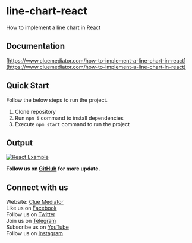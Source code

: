 # line-chart-react

How to implement a line chart in React

## Documentation

[https://www.cluemediator.com/how-to-implement-a-line-chart-in-react](https://www.cluemediator.com/how-to-implement-a-line-chart-in-react)

## Quick Start

Follow the below steps to run the project.

1. Clone repository
2. Run `npm i` command to install dependencies
3. Execute `npm start` command to run the project

## Output

[![React Example](https://www.cluemediator.com/wp-content/uploads/2022/04/how-to-implement-a-line-chart-in-react-clue-mediator.gif)](https://www.cluemediator.com/how-to-implement-a-line-chart-in-react)

**Follow us on [GitHub](https://github.com/cluemediator) for more update.**

## Connect with us

Website: [Clue Mediator](https://www.cluemediator.com)  
Like us on [Facebook](https://www.facebook.com/thecluemediator)  
Follow us on [Twitter](https://twitter.com/cluemediator)  
Join us on [Telegram](https://t.me/cluemediator)  
Subscribe us on [YouTube](https://www.youtube.com/ClueMediator)  
Follow us on [Instagram](https://www.instagram.com/clue_mediator)
